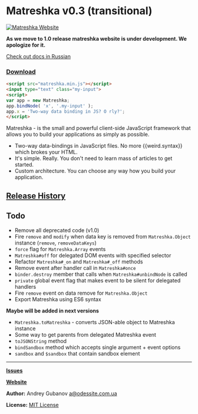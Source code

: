 # Matreshka v0.3 (transitional)

[![Matreshka Website](http://i.imgur.com/hVEuu0o.png)](http://matreshka.io)

**As we move to 1.0 release matreshka website is under development. We apologize for it.**

[Check out docs in Russian](http://ru.matreshka.io)

### [Download](https://github.com/finom/matreshka/releases)

```html
<script src="matreshka.min.js"></script>
<input type="text" class="my-input">
<script>
var app = new Matreshka;
app.bindNode( 'x', '.my-input' );
app.x = 'Two-way data binding in JS? O rly?';
</script>
```

Matreshka - is the small and powerful client-side JavaScript framework that allows you to build your applications as simply as possible.

* Two-way data-bindings in JavaScript files. No more {{weird.syntax}} which brokes your HTML.
* It's simple. Really. You don't need to learn mass of articles to get started.
* Custom architecture. You can choose any way how you build your application.

## [Release History](https://github.com/finom/matreshka/releases)

## Todo
* Remove all deprecated code (v1.0)
* Fire ``remove`` and ``modify`` when data key is removed from ``Matreshka.Object`` instance (``remove``, ``removeDataKeys``)
* ``force`` flag for ``Matreshka.Array`` events
* ``Matreshka#off`` for delegated DOM events with specified selector
* Refactor ``Matreshka#_on`` and ``Matreshka#_off`` methods
* Remove event after handler call in ``Matreshka#once``
* ``binder.destroy`` member that calls when ``Matreshka#unbindNode`` is called
* ``private`` global event flag that makes event to be silent for delegated handlers
* Fire ``remove`` event on data remove for ``Matreshka.Object``
* Export Matreshka using ES6 syntax


**Maybe will be added in next versions**
* ``Matreshka.toMatreshka`` - converts JSON-able object to Matreshka instance
* Some way to get parents from delegated Matreshka event
* ``toJSONString`` method
* ``bindSandbox`` method which accepts single argument + event options
* ``sandbox`` and ``$sandbox`` that contain sandbox element

------------------------------------

[**Issues**](https://github.com/finom/matreshka/issues)

[**Website**](http://matreshka.io)

**Author:** Andrey Gubanov <a@odessite.com.ua>

**License:** [MIT License](https://raw.github.com/finom/matreshka/master/LICENSE)



